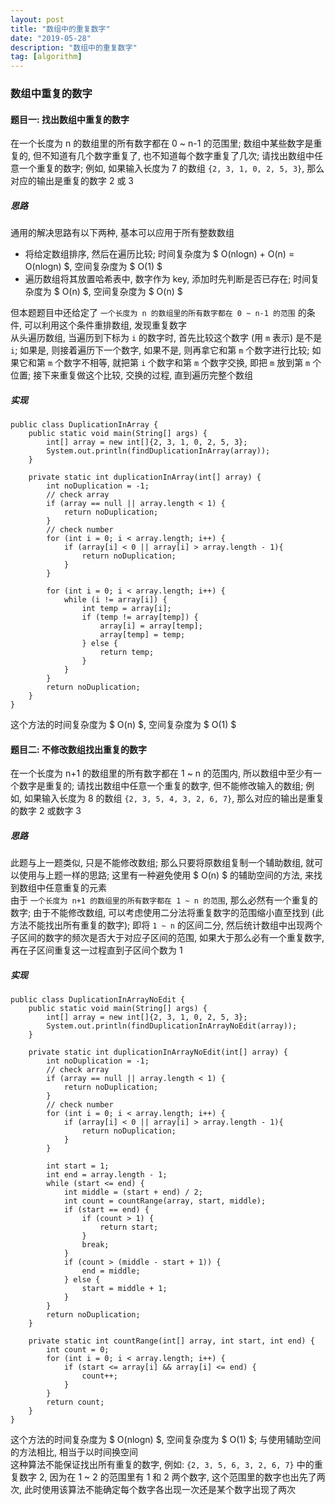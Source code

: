 ```yaml
---
layout: post
title: "数组中的重复数字"
date: "2019-05-28"
description: "数组中的重复数字"
tag: [algorithm]
---
```


### 数组中重复的数字

#### 题目一: 找出数组中重复的数字
在一个长度为 n 的数组里的所有数字都在 0 ~ n-1 的范围里; 数组中某些数字是重复的, 但不知道有几个数字重复了, 也不知道每个数字重复了几次; 请找出数组中任意一个重复的数字; 例如, 如果输入长度为 7 的数组 `{2, 3, 1, 0, 2, 5, 3}`, 那么对应的输出是重复的数字 2 或 3

##### 思路
通用的解决思路有以下两种, 基本可以应用于所有整数数组
- 将给定数组排序, 然后在遍历比较; 时间复杂度为 $ O(nlogn) + O(n) = O(nlogn) $, 空间复杂度为 $ O(1) $
- 遍历数组将其放置哈希表中, 数字作为 key, 添加时先判断是否已存在; 时间复杂度为 $ O(n) $, 空间复杂度为 $ O(n) $

但本题题目中还给定了 `一个长度为 n 的数组里的所有数字都在 0 ~ n-1 的范围` 的条件, 可以利用这个条件重排数组, 发现重复数字  
从头遍历数组, 当遍历到下标为 `i` 的数字时, 首先比较这个数字 (用 `m` 表示) 是不是 `i`; 如果是, 则接着遍历下一个数字, 如果不是, 则再拿它和第 `m` 个数字进行比较; 如果它和第 `m` 个数字不相等, 就把第 `i` 个数字和第 `m` 个数字交换, 即把 `m` 放到第 `m` 个位置; 接下来重复做这个比较, 交换的过程, 直到遍历完整个数组

##### 实现
```
public class DuplicationInArray {
    public static void main(String[] args) {
        int[] array = new int[]{2, 3, 1, 0, 2, 5, 3};
        System.out.println(findDuplicationInArray(array));
    }

    private static int duplicationInArray(int[] array) {
        int noDuplication = -1;
        // check array
        if (array == null || array.length < 1) {
            return noDuplication;
        }
        // check number
        for (int i = 0; i < array.length; i++) {
            if (array[i] < 0 || array[i] > array.length - 1){
                return noDuplication;
            }
        }

        for (int i = 0; i < array.length; i++) {
            while (i != array[i]) {
                int temp = array[i];
                if (temp != array[temp]) {
                    array[i] = array[temp];
                    array[temp] = temp;
                } else {
                    return temp;
                }
            }
        }
        return noDuplication;
    }
}
```
这个方法的时间复杂度为 $ O(n) $, 空间复杂度为 $ O(1) $


#### 题目二: 不修改数组找出重复的数字
在一个长度为 n+1 的数组里的所有数字都在 1 ~ n 的范围内, 所以数组中至少有一个数字是重复的; 请找出数组中任意一个重复的数字, 但不能修改输入的数组; 例如, 如果输入长度为 8 的数组 `{2, 3, 5, 4, 3, 2, 6, 7}`, 那么对应的输出是重复的数字 2 或数字 3

##### 思路
此题与上一题类似, 只是不能修改数组; 那么只要将原数组复制一个辅助数组, 就可以使用与上题一样的思路; 这里有一种避免使用 $ O(n) $ 的辅助空间的方法, 来找到数组中任意重复的元素  
由于 `一个长度为 n+1 的数组里的所有数字都在 1 ~ n 的范围`, 那么必然有一个重复的数字; 由于不能修改数组, 可以考虑使用二分法将重复数字的范围缩小直至找到 (此方法不能找出所有重复的数字); 即将 `1 ~ n` 的区间二分, 然后统计数组中出现两个子区间的数字的频次是否大于对应子区间的范围, 如果大于那么必有一个重复数字, 再在子区间重复这一过程直到子区间个数为 1

##### 实现
```
public class DuplicationInArrayNoEdit {
    public static void main(String[] args) {
        int[] array = new int[]{2, 3, 1, 0, 2, 5, 3};
        System.out.println(findDuplicationInArrayNoEdit(array));
    }

    private static int duplicationInArrayNoEdit(int[] array) {
        int noDuplication = -1;
        // check array
        if (array == null || array.length < 1) {
            return noDuplication;
        }
        // check number
        for (int i = 0; i < array.length; i++) {
            if (array[i] < 0 || array[i] > array.length - 1){
                return noDuplication;
            }
        }

        int start = 1;
        int end = array.length - 1;
        while (start <= end) {
            int middle = (start + end) / 2;
            int count = countRange(array, start, middle);
            if (start == end) {
                if (count > 1) {
                    return start;
                }
                break;
            }
            if (count > (middle - start + 1)) {
                end = middle;
            } else {
                start = middle + 1;
            }
        }
        return noDuplication;
    }

    private static int countRange(int[] array, int start, int end) {
        int count = 0;
        for (int i = 0; i < array.length; i++) {
            if (start <= array[i] && array[i] <= end) {
                count++;
            }
        }
        return count;
    }
}
```
这个方法的时间复杂度为 $ O(nlogn) $, 空间复杂度为 $ O(1) $; 与使用辅助空间的方法相比, 相当于以时间换空间  
这种算法不能保证找出所有重复的数字, 例如: `{2, 3, 5, 6, 3, 2, 6, 7}` 中的重复数字 2, 因为在 1 ~ 2 的范围里有 1 和 2 两个数字, 这个范围里的数字也出先了两次, 此时使用该算法不能确定每个数字各出现一次还是某个数字出现了两次
